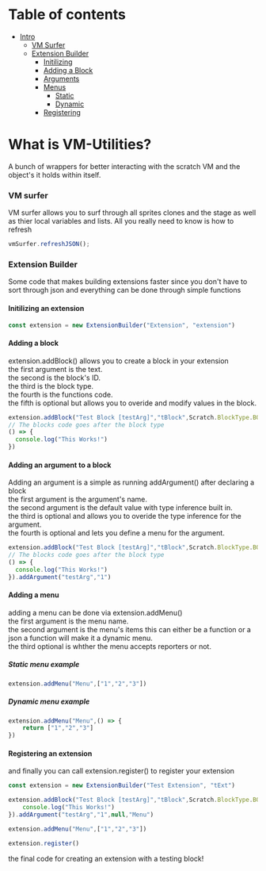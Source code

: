 # Table of contents
-  [Intro](https://github.com/ObviousStudios/VM-Utilities/main/README.md#what-is-vm-utilities)
    -  [VM Surfer](https://github.com/ObviousStudios/VM-Utilities/main/README.md#vm-surfer)
    -  [Extension Builder](https://github.com/ObviousStudios/VM-Utilities/main/README.md#extension-builder)
        -  [Initilizing](https://github.com/ObviousStudios/VM-Utilities/main/README.md#initilizing-an-extension)
        -  [Adding a Block](https://github.com/ObviousStudios/VM-Utilities/main/README.md#adding-a-block)
        -  [Arguments](https://github.com/ObviousStudios/VM-Utilities/main/README.md#adding-an-argument-to-a-block)
        -  [Menus](https://github.com/ObviousStudios/VM-Utilities/main/README.md#adding-a-menu)
            - [Static](https://github.com/ObviousStudios/VM-Utilities/main/README.md#static-menu-example)
            - [Dynamic](https://github.com/ObviousStudios/VM-Utilities/main/README.md#dynamic-menu-example)
        - [Registering](https://github.com/ObviousStudios/VM-Utilities/main/README.md#registering-an-extension)
# What is VM-Utilities?
A bunch of wrappers for better interacting with the scratch VM and the object's it holds within itself.

### VM surfer
VM surfer allows you to surf through all sprites clones and the stage as well as thier local variables and lists.
All you really need to know is how to refresh
```js
vmSurfer.refreshJSON();
```

### Extension Builder
Some code that makes building extensions faster since you don't have to sort through json and everything can be done through simple functions

#### Initilizing an extension
```js
const extension = new ExtensionBuilder("Extension", "extension")
```

#### Adding a block
extension.addBlock() allows you to create a block in your extension <br />
the first argument is the text. <br />
the second is the block's ID. <br />
the third is the block type. <br />
the fourth is the functions code. <br />
the fifth is optional but allows you to overide and modify values in the block. <br />
```js
extension.addBlock("Test Block [testArg]","tBlock",Scratch.BlockType.BOOLEAN,
// The blocks code goes after the block type
() => {
  console.log("This Works!")
})
```

#### Adding an argument to a block
Adding an argument is a simple as running addArgument() after declaring a block <br />
the first argument is the argument's name. <br />
the second argument is the default value with type inference built in. <br />
the third is optional and allows you to overide the type inference for the argument. <br />
the fourth is optional and lets you define a menu for the argument. <br />
```js
extension.addBlock("Test Block [testArg]","tBlock",Scratch.BlockType.BOOLEAN,
// The blocks code goes after the block type
() => {
  console.log("This Works!")
}).addArgument("testArg","1")
```

#### Adding a menu
adding a menu can be done via extension.addMenu() <br />
the first argument is the menu name. <br />
the second argument is the menu's items this can either be a function or a json a function will make it a dynamic menu. <br />
the third optional is whther the menu accepts reporters or not. <br />

##### Static menu example
```js
extension.addMenu("Menu",["1","2","3"])
```

##### Dynamic menu example
```js
extension.addMenu("Menu",() => {
    return ["1","2","3"]
})
```

#### Registering an extension
and finally you can call extension.register() to register your extension <br />
```js
const extension = new ExtensionBuilder("Test Extension", "tExt")

extension.addBlock("Test Block [testArg]","tBlock",Scratch.BlockType.BOOLEAN,() => {
    console.log("This Works!")
}).addArgument("testArg","1",null,"Menu")

extension.addMenu("Menu",["1","2","3"])

extension.register()
```
the final code for creating an extension with a testing block! <br />
